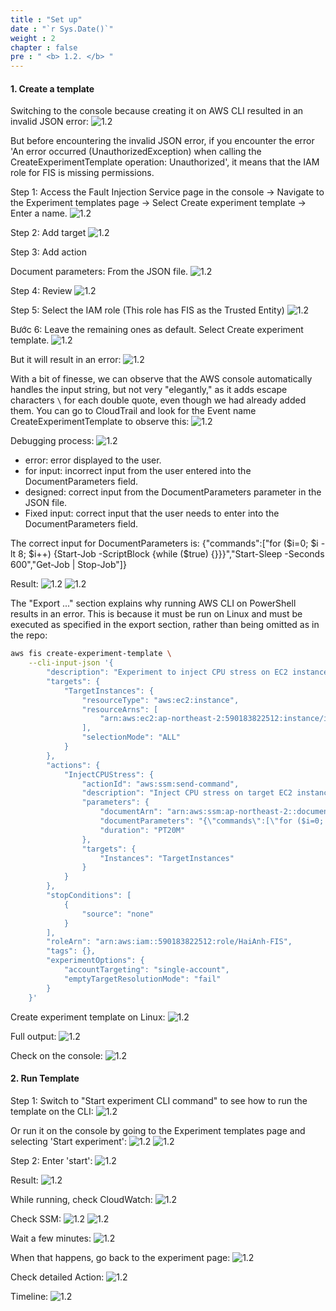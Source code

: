 ```yaml
---
title : "Set up"
date : "`r Sys.Date()`"
weight : 2
chapter : false
pre : " <b> 1.2. </b> "
---
```




#### 1. Create a template

Switching to the console because creating it on AWS CLI resulted in an invalid JSON error:
![1.2](/images/1/1.2/Picture1.png) 

But before encountering the invalid JSON error, if you encounter the error 'An error occurred (UnauthorizedException) when calling the CreateExperimentTemplate operation: Unauthorized', it means that the IAM role for FIS is missing permissions.

Step 1: Access the Fault Injection Service page in the console -> Navigate to the Experiment templates page -> Select Create experiment template -> Enter a name.
![1.2](/images/1/1.2/Picture2.png) 

Step 2: Add target
![1.2](/images/1/1.2/Picture3.png) 

Step 3: Add action

Document parameters: From the JSON file.
![1.2](/images/1/1.2/Picture4.png) 

Step 4: Review
![1.2](/images/1/1.2/Picture5.png) 

Step 5: Select the IAM role (This role has FIS as the Trusted Entity)
![1.2](/images/1/1.2/Picture6.png) 

Bước 6: Leave the remaining ones as default. Select Create experiment template.
![1.2](/images/1/1.2/Picture7.png) 

But it will result in an error:
![1.2](/images/1/1.2/Picture8.png) 

With a bit of finesse, we can observe that the AWS console automatically handles the input string, but not very "elegantly," as it adds escape characters `\` for each double quote, even though we had already added them. You can go to CloudTrail and look for the Event name CreateExperimentTemplate to observe this:
![1.2](/images/1/1.2/Picture9.png) 

Debugging process:
![1.2](/images/1/1.2/Picture10.png) 
- error: error displayed to the user.
- for input: incorrect input from the user entered into the DocumentParameters field.
- designed: correct input from the DocumentParameters parameter in the JSON file.
- Fixed input: correct input that the user needs to enter into the DocumentParameters field.

The correct input for DocumentParameters is: {"commands":["for ($i=0; $i -lt 8; $i++) {Start-Job -ScriptBlock {while ($true) {}}}","Start-Sleep -Seconds 600","Get-Job | Stop-Job"]} 

Result:
![1.2](/images/1/1.2/Picture11.png)
![1.2](/images/1/1.2/Picture12.png) 

The "Export ..." section explains why running AWS CLI on PowerShell results in an error. This is because it must be run on Linux and must be executed as specified in the export section, rather than being omitted as in the repo:


```bash
aws fis create-experiment-template \
    --cli-input-json '{
        "description": "Experiment to inject CPU stress on EC2 instances",
        "targets": {
            "TargetInstances": {
                "resourceType": "aws:ec2:instance",
                "resourceArns": [
                    "arn:aws:ec2:ap-northeast-2:590183822512:instance/i-06771d5fe9accdc18"
                ],
                "selectionMode": "ALL"
            }
        },
        "actions": {
            "InjectCPUStress": {
                "actionId": "aws:ssm:send-command",
                "description": "Inject CPU stress on target EC2 instances",
                "parameters": {
                    "documentArn": "arn:aws:ssm:ap-northeast-2::document/AWS-RunPowerShellScript",
                    "documentParameters": "{\"commands\":[\"for ($i=0; $i -lt 8; $i++) {Start-Job -ScriptBlock {while ($true) {}}}\",\"Start-Sleep -Seconds 600\",\"Get-Job | Stop-Job\"]}",
                    "duration": "PT20M"
                },
                "targets": {
                    "Instances": "TargetInstances"
                }
            }
        },
        "stopConditions": [
            {
                "source": "none"
            }
        ],
        "roleArn": "arn:aws:iam::590183822512:role/HaiAnh-FIS",
        "tags": {},
        "experimentOptions": {
            "accountTargeting": "single-account",
            "emptyTargetResolutionMode": "fail"
        }
    }'
```

Create experiment template on Linux:
![1.2](/images/1/1.2/Picture13.png) 

Full output:
![1.2](/images/1/1.2/Picture14.png) 

Check on the console:
![1.2](/images/1/1.2/Picture15.png) 
#### 2. Run Template

Step 1: Switch to "Start experiment CLI command" to see how to run the template on the CLI:
![1.2](/images/1/1.2/Picture16.png) 

Or run it on the console by going to the Experiment templates page and selecting 'Start experiment':
![1.2](/images/1/1.2/Picture17.png) 
![1.2](/images/1/1.2/Picture18.png) 

Step 2: Enter 'start':
![1.2](/images/1/1.2/Picture19.png) 

Result:
![1.2](/images/1/1.2/Picture20.png) 

While running, check CloudWatch:
![1.2](/images/1/1.2/Picture21.png) 

Check SSM:
![1.2](/images/1/1.2/Picture22.png) 
![1.2](/images/1/1.2/Picture23.png) 

Wait a few minutes:
![1.2](/images/1/1.2/Picture24.png) 

When that happens, go back to the experiment page:
![1.2](/images/1/1.2/Picture25.png) 

Check detailed Action:
![1.2](/images/1/1.2/Picture26.png) 

Timeline:
![1.2](/images/1/1.2/Picture27.png) 
